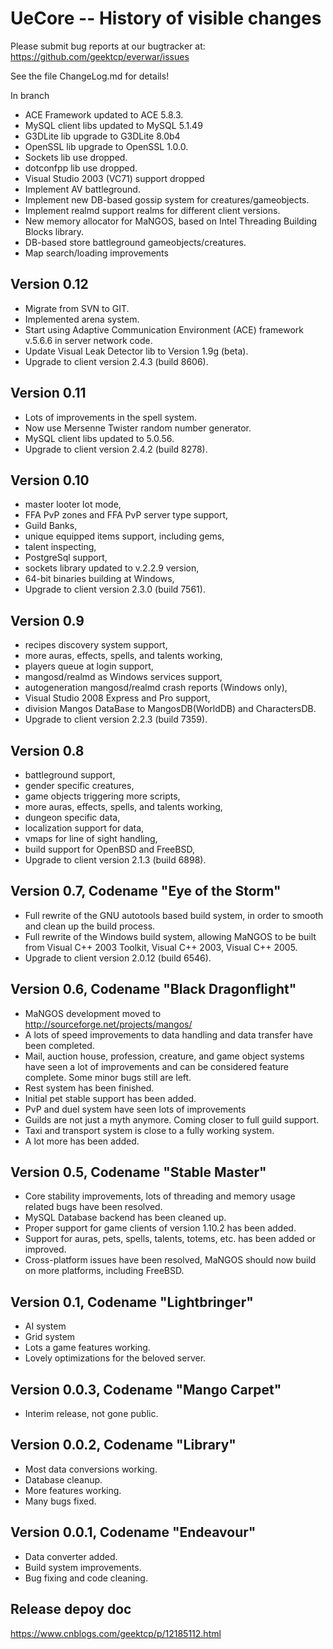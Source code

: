 # UeCore -- History of visible changes

Please submit bug reports at our bugtracker at:
https://github.com/geektcp/everwar/issues

See the file ChangeLog.md for details!

In branch
 * ACE Framework updated to ACE 5.8.3.
 * MySQL client libs updated to MySQL 5.1.49
 * G3DLite lib upgrade to G3DLite 8.0b4
 * OpenSSL lib upgrade to OpenSSL 1.0.0.
 * Sockets lib use dropped.
 * dotconfpp lib use dropped.
 * Visual Studio 2003 (VC71) support dropped
 * Implement AV battleground.
 * Implement new DB-based gossip system for creatures/gameobjects.
 * Implement realmd support realms for different client versions.
 * New memory allocator for MaNGOS, based on Intel Threading Building Blocks library.
 * DB-based store battleground gameobjects/creatures.
 * Map search/loading improvements

## Version 0.12
 * Migrate from SVN to GIT.
 * Implemented arena system.
 * Start using Adaptive Communication Environment (ACE) framework v.5.6.6 in server network code.
 * Update Visual Leak Detector lib to Version 1.9g (beta).
 * Upgrade to client version 2.4.3 (build 8606).

## Version 0.11
 * Lots of improvements in the spell system.
 * Now use Mersenne Twister random number generator.
 * MySQL client libs updated to 5.0.56.
 * Upgrade to client version 2.4.2 (build 8278).

## Version 0.10
 * master looter lot mode,
 * FFA PvP zones and FFA PvP server type support,
 * Guild Banks,
 * unique equipped items support, including gems,
 * talent inspecting,
 * PostgreSql support,
 * sockets library updated to v.2.2.9 version,
 * 64-bit binaries building at Windows,
 * Upgrade to client version 2.3.0 (build 7561).

## Version 0.9
 * recipes discovery system support,
 * more auras, effects, spells, and talents working,
 * players queue at login support,
 * mangosd/realmd as Windows services support,
 * autogeneration mangosd/realmd crash reports (Windows only),
 * Visual Studio 2008 Express and Pro support,
 * division Mangos DataBase to MangosDB(WorldDB) and CharactersDB.
 * Upgrade to client version 2.2.3 (build 7359).

## Version 0.8
 * battleground support,
 * gender specific creatures,
 * game objects triggering more scripts,
 * more auras, effects, spells, and talents working,
 * dungeon specific data,
 * localization support for data,
 * vmaps for line of sight handling,
 * build support for OpenBSD and FreeBSD,
 * Upgrade to client version 2.1.3 (build 6898).

## Version 0.7, Codename "Eye of the Storm"
 * Full rewrite of the GNU autotools based build system, in order to
   smooth and clean up the build process.
 * Full rewrite of the Windows build system, allowing MaNGOS to be built
   from Visual C++ 2003 Toolkit, Visual C++ 2003, Visual C++ 2005.
 * Upgrade to client version 2.0.12 (build 6546).

## Version 0.6, Codename "Black Dragonflight"
 * MaNGOS development moved to http://sourceforge.net/projects/mangos/
 * A lots of speed improvements to data handling and data transfer have been
   completed.
 * Mail, auction house, profession, creature, and game object systems have seen
   a lot of improvements and can be considered feature complete. Some minor bugs
   still are left.
 * Rest system has been finished.
 * Initial pet stable support has been added.
 * PvP and duel system have seen lots of improvements
 * Guilds are not just a myth anymore. Coming closer to full guild support.
 * Taxi and transport system is close to a fully working system.
 * A lot more has been added.

## Version 0.5, Codename "Stable Master"
 * Core stability improvements, lots of threading and memory usage related
   bugs have been resolved.
 * MySQL Database backend has been cleaned up.
 * Proper support for game clients of version 1.10.2 has been added.
 * Support for auras, pets, spells, talents, totems, etc. has been added
   or improved.
 * Cross-platform issues have been resolved, MaNGOS should now build on
   more platforms, including FreeBSD.

## Version 0.1, Codename "Lightbringer"
 * AI system
 * Grid system
 * Lots a game features working.
 * Lovely optimizations for the beloved server.

## Version 0.0.3, Codename "Mango Carpet"
 * Interim release, not gone public.

## Version 0.0.2, Codename "Library"
 * Most data conversions working.
 * Database cleanup.
 * More features working.
 * Many bugs fixed.

## Version 0.0.1, Codename "Endeavour"
 * Data converter added.
 * Build system improvements.
 * Bug fixing and code cleaning.
 
## Release depoy doc
https://www.cnblogs.com/geektcp/p/12185112.html
